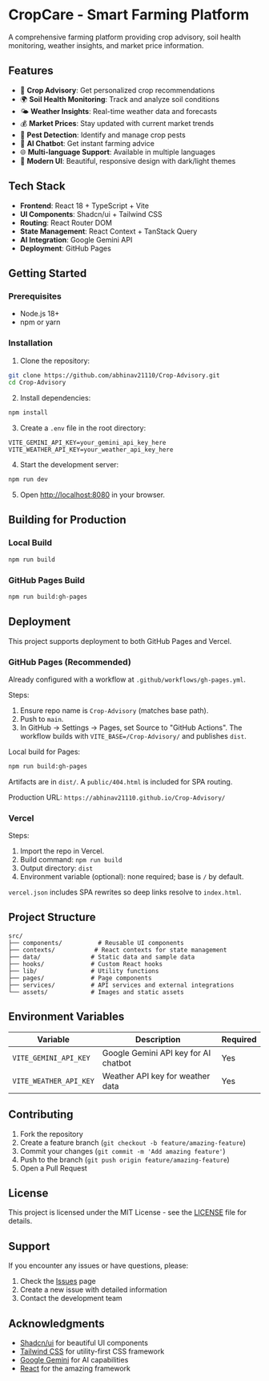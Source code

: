 # CropCare - Smart Farming Platform

A comprehensive farming platform providing crop advisory, soil health monitoring, weather insights, and market price information.

## Features

- 🌱 **Crop Advisory**: Get personalized crop recommendations
- 🌍 **Soil Health Monitoring**: Track and analyze soil conditions
- 🌤️ **Weather Insights**: Real-time weather data and forecasts
- 💰 **Market Prices**: Stay updated with current market trends
- 🐛 **Pest Detection**: Identify and manage crop pests
- 💬 **AI Chatbot**: Get instant farming advice
- 🌐 **Multi-language Support**: Available in multiple languages
- 🎨 **Modern UI**: Beautiful, responsive design with dark/light themes

## Tech Stack

- **Frontend**: React 18 + TypeScript + Vite
- **UI Components**: Shadcn/ui + Tailwind CSS
- **Routing**: React Router DOM
- **State Management**: React Context + TanStack Query
- **AI Integration**: Google Gemini API
- **Deployment**: GitHub Pages

## Getting Started

### Prerequisites

- Node.js 18+ 
- npm or yarn

### Installation

1. Clone the repository:
```bash
git clone https://github.com/abhinav21110/Crop-Advisory.git
cd Crop-Advisory
```

2. Install dependencies:
```bash
npm install
```

3. Create a `.env` file in the root directory:
```env
VITE_GEMINI_API_KEY=your_gemini_api_key_here
VITE_WEATHER_API_KEY=your_weather_api_key_here
```

4. Start the development server:
```bash
npm run dev
```

5. Open [http://localhost:8080](http://localhost:8080) in your browser.

## Building for Production

### Local Build
```bash
npm run build
```

### GitHub Pages Build
```bash
npm run build:gh-pages
```

## Deployment

This project supports deployment to both GitHub Pages and Vercel.

### GitHub Pages (Recommended)

Already configured with a workflow at `.github/workflows/gh-pages.yml`.

Steps:
1. Ensure repo name is `Crop-Advisory` (matches base path).
2. Push to `main`.
3. In GitHub → Settings → Pages, set Source to "GitHub Actions". The workflow builds with `VITE_BASE=/Crop-Advisory/` and publishes `dist`.

Local build for Pages:
```bash
npm run build:gh-pages
```
Artifacts are in `dist/`. A `public/404.html` is included for SPA routing.

Production URL: `https://abhinav21110.github.io/Crop-Advisory/`

### Vercel

Steps:
1. Import the repo in Vercel.
2. Build command: `npm run build`
3. Output directory: `dist`
4. Environment variable (optional): none required; base is `/` by default.

`vercel.json` includes SPA rewrites so deep links resolve to `index.html`.

## Project Structure

```
src/
├── components/          # Reusable UI components
├── contexts/           # React contexts for state management
├── data/              # Static data and sample data
├── hooks/             # Custom React hooks
├── lib/               # Utility functions
├── pages/             # Page components
├── services/          # API services and external integrations
└── assets/            # Images and static assets
```

## Environment Variables

| Variable | Description | Required |
|----------|-------------|----------|
| `VITE_GEMINI_API_KEY` | Google Gemini API key for AI chatbot | Yes |
| `VITE_WEATHER_API_KEY` | Weather API key for weather data | Yes |

## Contributing

1. Fork the repository
2. Create a feature branch (`git checkout -b feature/amazing-feature`)
3. Commit your changes (`git commit -m 'Add amazing feature'`)
4. Push to the branch (`git push origin feature/amazing-feature`)
5. Open a Pull Request

## License

This project is licensed under the MIT License - see the [LICENSE](LICENSE) file for details.

## Support

If you encounter any issues or have questions, please:
1. Check the [Issues](https://github.com/abhinav21110/Crop-Advisory/issues) page
2. Create a new issue with detailed information
3. Contact the development team

## Acknowledgments

- [Shadcn/ui](https://ui.shadcn.com/) for beautiful UI components
- [Tailwind CSS](https://tailwindcss.com/) for utility-first CSS framework
- [Google Gemini](https://ai.google.dev/) for AI capabilities
- [React](https://react.dev/) for the amazing framework
